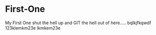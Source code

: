 # First-One
My First One
shut the hell up and GIT the hell out of here.....
bqlkjfkqwdf
123klemkm23e lkmkem23e
